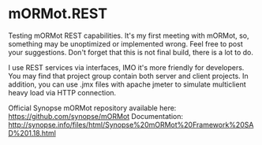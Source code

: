 ﻿# mORMot.REST
Testing mORMot REST capabilities.
It's my first meeting with mORMot, so, something may be unoptimized or implemented wrong.
Feel free to post your suggestions.
Don't forget that this is not final build, there is a lot to do.

I use REST services via interfaces, IMO it's more friendly for developers.
You may find that project group contain both server and client projects.
In addition, you can use .jmx files with apache jmeter to simulate multiclient heavy load via HTTP connection.

Official Synopse mORMot repository available here: https://github.com/synopse/mORMot
Documentation: http://synopse.info/files/html/Synopse%20mORMot%20Framework%20SAD%201.18.html